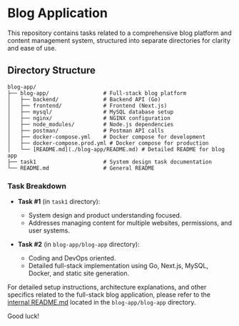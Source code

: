 # Blog Application

This repository contains tasks related to a comprehensive blog platform and content management system, structured into separate directories for clarity and ease of use.

## Directory Structure

```
blog-app/
├── blog-app/                 # Full-stack blog platform
│   ├── backend/              # Backend API (Go)
│   ├── frontend/             # Frontend (Next.js)
│   ├── mysql/                # MySQL database setup
│   ├── nginx/                # NGINX configuration
│   ├── node_modules/         # Node.js dependencies
│   ├── postman/              # Postman API calls
│   ├── docker-compose.yml    # Docker compose for development
│   ├── docker-compose.prod.yml # Docker compose for production
│   └── [README.md](./blog-app/README.md) # Detailed README for blog app
├── task1                     # System design task documentation
└── README.md                 # General README
```

### Task Breakdown

- **Task #1** (in `task1` directory):
  - System design and product understanding focused.
  - Addresses managing content for multiple websites, permissions, and user systems.

- **Task #2** (in `blog-app/blog-app` directory):
  - Coding and DevOps oriented.
  - Detailed full-stack implementation using Go, Next.js, MySQL, Docker, and static site generation.

For detailed setup instructions, architecture explanations, and other specifics related to the full-stack blog application, please refer to the [internal README.md](./blog-app/README.md) located in the `blog-app/blog-app` directory.

Good luck!

